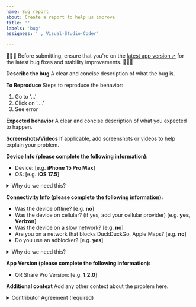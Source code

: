 ```yaml
---
name: Bug report
about: Create a report to help us improve
title: ''
labels: 'bug'
assignees: ' , Visual-Studio-Coder'

---
```


🚨🚨🚨 Before submitting, ensure that you're on the [latest app version ↗](https://apps.apple.com/us/app/qr-share-pro/id6479589995) for the latest bug fixes and stability improvements. 🚨🚨🚨

**Describe the bug**
A clear and concise description of what the bug is.

**To Reproduce**
Steps to reproduce the behavior:

1. Go to '...'
2. Click on '....'
3. See error

**Expected behavior**
A clear and concise description of what you expected to happen.

**Screenshots/Videos**
If applicable, add screenshots or videos to help explain your problem.

**Device Info (please complete the following information):**

- Device: [e.g. **iPhone 15 Pro Max**]
- OS: [e.g. **iOS 17.5**]

<details>

<summary>Why do we need this?</summary>

We use this information to ensure this bug is applicable to all supported iPhones.

</details>

**Connectivity Info (please complete the following information):**

- Was the device offline? [e.g. **no**]
- Was the device on cellular? (if yes, add your cellular provider) [e.g. **yes, Verizon**]
- Was the device on a slow network? [e.g. **no**]
- Are you on a network that blocks DuckDuckGo, Apple Maps? [e.g. **no**]
- Do you use an adblocker? [e.g. **yes**]

<details>

<summary>Why do we need this?</summary>

We use this information to ensure this bug is not related to your internet connection or filtering protocols (e.g. [adblockers ↗](https://ublockorigin.com/)).

</details>

**App Version (please complete the following information):**

- QR Share Pro Version: [e.g. **1.2.0**]

**Additional context**
Add any other context about the problem here.

<details>

<summary>Contributor Agreement (required)</summary>

By submitting this bug report, you agree to our [Code of Conduct](https://github.com/Visual-Studio-Coder/QR-Share-Pro/blob/master/CODE_OF_CONDUCT.md) and grant us a worldwide, royalty-free, non-sublicensable, perpetual, irrevocable license to use, reproduce, distribute, and display the content for eternity, under our [LICENSE](https://github.com/Visual-Studio-Coder/QR-Share-Pro/blob/master/LICENSE).

You may choose to remove this section upon reading & agreeing to this terms.

</details>
